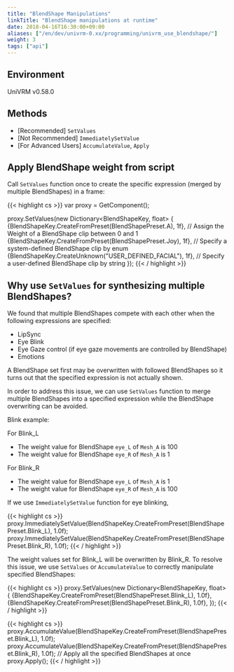 ```yaml
---
title: "BlendShape Manipulations"
linkTitle: "BlendShape manipulations at runtime"
date: 2018-04-16T16:30:00+09:00
aliases: ["/en/dev/univrm-0.xx/programming/univrm_use_blendshape/"]
weight: 3
tags: ["api"]
---
```


## Environment
UniVRM v0.58.0

## Methods

* [Recommended] `SetValues`
* [Not Recommended] `ImmediatelySetValue`
* [For Advanced Users] `AccumulateValue`, `Apply`

## Apply BlendShape weight from script

Call `SetValues` function once to create the specific expression (merged by multiple BlendShapes) in a frame:

{{< highlight cs >}}
var proxy = GetComponent<VRMBlendShapeProxy>();

proxy.SetValues(new Dictionary<BlendShapeKey, float>
{
    {BlendShapeKey.CreateFromPreset(BlendShapePreset.A), 1f}, // Assign the Weight of a BlendShape clip between 0 and 1
    {BlendShapeKey.CreateFromPreset(BlendShapePreset.Joy), 1f}, // Specify a system-defined BlendShape clip by enum
    {BlendShapeKey.CreateUnknown("USER_DEFINED_FACIAL"), 1f}, // Specify a user-defined BlendShape clip by string
});
{{< / highlight >}}

## Why use `SetValues` for synthesizing multiple BlendShapes?

We found that multiple BlendShapes compete with each other when the following expressions are specified:

* LipSync
* Eye Blink
* Eye Gaze control (if eye gaze movements are controlled by BlendShape)
* Emotions

A BlendShape set first may be overwritten with followed BlendShapes so it turns out that the specified expression is not actually shown. 

In order to address this issue, we can use `SetValues` function to merge multiple BlendShapes into a specified expression while the BlendShape overwriting can be avoided.

Blink example:

For Blink_L

  * The weight value for BlendShape `eye_L` of `Mesh_A` is 100
  * The weight value for BlendShape `eye_R` of `Mesh_A` is 1

For Blink_R

  * The weight value for BlendShape `eye_L` of `Mesh_A` is 1
  * The weight value for BlendShape `eye_R` of `Mesh_A` is 100

If we use `ImmediatelySetValue` function for eye blinking,

{{< highlight cs >}}
proxy.ImmediatelySetValue(BlendShapeKey.CreateFromPreset(BlendShapePreset.Blink_L), 1.0f);
proxy.ImmediatelySetValue(BlendShapeKey.CreateFromPreset(BlendShapePreset.Blink_R), 1.0f);
{{< / highlight >}}

The weight values set for Blink_L will be overwritten by Blink_R. To resolve this issue, we use `SetValues` or `AccumulateValue` to correctly manipulate specified BlendShapes:

{{< highlight cs >}}
proxy.SetValues(new Dictionary<BlendShapeKey, float>
{
    {BlendShapeKey.CreateFromPreset(BlendShapePreset.Blink_L), 1.0f},
    {BlendShapeKey.CreateFromPreset(BlendShapePreset.Blink_R), 1.0f},
});
{{< / highlight >}}

{{< highlight cs >}}
proxy.AccumulateValue(BlendShapeKey.CreateFromPreset(BlendShapePreset.Blink_L), 1.0f);
proxy.AccumulateValue(BlendShapeKey.CreateFromPreset(BlendShapePreset.Blink_R), 1.0f);
// Apply all the specified BlendShapes at once
proxy.Apply();
{{< / highlight >}}
